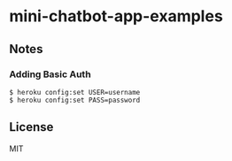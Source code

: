 # mini-chatbot-app-examples

## Notes
### Adding Basic Auth

```
$ heroku config:set USER=username
$ heroku config:set PASS=password
```

## License

MIT